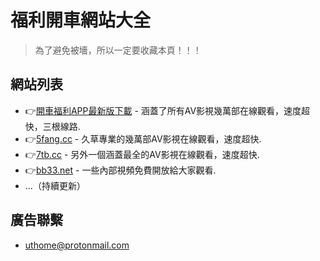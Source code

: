 # 福利開車網站大全
> 為了避免被墻，所以一定要收藏本頁！！！

## 網站列表
- :point_right:[開車福利APP最新版下載](https://www.ut2o.com/kaiche_1.apk) - 涵蓋了所有AV影視幾萬部在線觀看，速度超快，三根線路.
- :point_right:[5fang.cc](https://www.5fang.cc) - 久草專業的幾萬部AV影視在線觀看，速度超快.
- :point_right:[7tb.cc](https://www.7tb.cc) - 另外一個涵蓋最全的AV影視在線觀看，速度超快.
- :point_right:[bb33.net](https://www.bb33.net) - 一些內部視頻免費開放給大家觀看.
- ...（持續更新）

## 廣告聯繫
- uthome@protonmail.com

